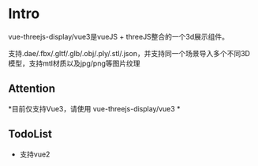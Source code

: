 # Intro

vue-threejs-display/vue3是vueJS + threeJS整合的一个3d展示组件。

支持.dae/.fbx/.gltf/.glb/.obj/.ply/.stl/.json，并支持同一个场景导入多个不同3D模型，支持mtl材质以及jpg/png等图片纹理

## Attention

*目前仅支持Vue3，请使用 vue-threejs-display/vue3  *

## TodoList

- 支持vue2


